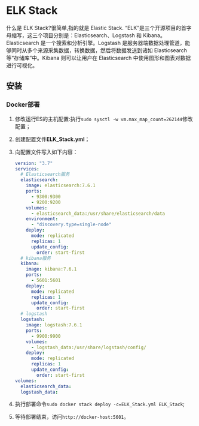 # ELK Stack

什么是 ELK Stack?很简单,指的就是 Elastic Stack.
“ELK”是三个开源项目的首字母缩写，这三个项目分别是：Elasticsearch、Logstash 和 Kibana。Elasticsearch 是一个搜索和分析引擎。Logstash 是服务器端数据处理管道，能够同时从多个来源采集数据，转换数据，然后将数据发送到诸如 Elasticsearch 等“存储库”中。Kibana 则可以让用户在 Elasticsearch 中使用图形和图表对数据进行可视化。

## 安装

### Docker部署

1. 修改运行ES的主机配置:执行```sudo sysctl -w vm.max_map_count=262144```修改配置；
2. 创建配置文件**ELK_Stack.yml**；
2. 向配置文件写入如下内容：

    ``` yml
    version: "3.7"
    services:
      # Elasticsearch服务
      elasticsearch:
        image: elasticsearch:7.6.1
        ports:
          - 9300:9300
          - 9200:9200
        volumes:
          - elasticsearch_data:/usr/share/elasticsearch/data
        environment:
          - "discovery.type=single-node"
        deploy:
          mode: replicated
          replicas: 1
          update_config:
            order: start-first
      # kibana服务
      kibana:
        image: kibana:7.6.1
        ports:
          - 5601:5601
        deploy:
          mode: replicated
          replicas: 1
          update_config:
            order: start-first
      # logstash
      logstash:
        image: logstash:7.6.1
        ports:
          - 9900:9900
        volumes:
          - logstash_data:/usr/share/logstash/config/
        deploy:
          mode: replicated
          replicas: 1
          update_config:
            order: start-first
    volumes:
      elasticsearch_data:
      logstash_data:
    ```
3. 执行部署命令`sudo docker stack deploy -c=ELK_Stack.yml ELK_Stack`;
4. 等待部署结束，访问`http://docker-host:5601`。